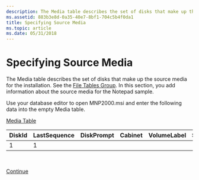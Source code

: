 ```yaml
---
description: The Media table describes the set of disks that make up the source media for the installation. See the File Tables Group. In this section, you add information about the source media for the Notepad sample.
ms.assetid: 883b3e8d-0a35-40e7-8bf1-704c5b4f0da1
title: Specifying Source Media
ms.topic: article
ms.date: 05/31/2018
---
```


# Specifying Source Media

The Media table describes the set of disks that make up the source media for the installation. See the [File Tables Group](file-tables-group.md). In this section, you add information about the source media for the Notepad sample.

Use your database editor to open MNP2000.msi and enter the following data into the empty Media table.

[Media Table](media-table.md)



| DiskId | LastSequence | DiskPrompt | Cabinet | VolumeLabel | Source |
|--------|--------------|------------|---------|-------------|--------|
| 1      | 1            |            |         |             |        |



 

[Continue](specifying-features.md)

 

 



